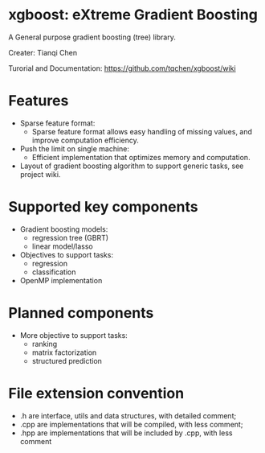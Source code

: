 xgboost: eXtreme Gradient Boosting 
=======
A General purpose gradient boosting (tree) library.

Creater: Tianqi Chen

Turorial and Documentation: https://github.com/tqchen/xgboost/wiki
 

Features
=======
* Sparse feature format:
  - Sparse feature format allows easy handling of missing values, and improve computation efficiency.
* Push the limit on single machine:
  - Efficient implementation that optimizes memory and computation.
* Layout of gradient boosting algorithm to support generic tasks, see project wiki.

Supported key components
=======
* Gradient boosting models: 
    - regression tree (GBRT)
    - linear model/lasso
* Objectives to support tasks: 
    - regression
    - classification
* OpenMP implementation

Planned components
=======
* More objective to support tasks: 
    - ranking
    - matrix factorization
    - structured prediction

File extension convention
=======
* .h are interface, utils and data structures, with detailed comment; 
* .cpp are implementations that will be compiled, with less comment; 
* .hpp are implementations that will be included by .cpp, with less comment

